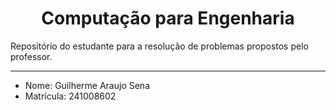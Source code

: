 <h1 align="center">Computação para Engenharia</h1>
<p>Repositório do estudante para a resolução de problemas propostos pelo professor.</p>
<hr>
<ul>
  <li>Nome: Guilherme Araujo Sena</li>
  <li>Matrícula: 241008602</li>
</ul>
